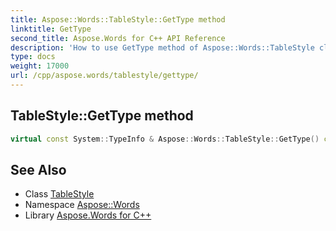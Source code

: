 ```yaml
---
title: Aspose::Words::TableStyle::GetType method
linktitle: GetType
second_title: Aspose.Words for C++ API Reference
description: 'How to use GetType method of Aspose::Words::TableStyle class in C++.'
type: docs
weight: 17000
url: /cpp/aspose.words/tablestyle/gettype/
---
```

## TableStyle::GetType method




```cpp
virtual const System::TypeInfo & Aspose::Words::TableStyle::GetType() const override
```

## See Also

* Class [TableStyle](../)
* Namespace [Aspose::Words](../../)
* Library [Aspose.Words for C++](../../../)
